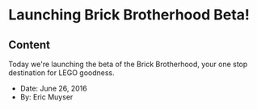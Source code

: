 # Launching Brick Brotherhood Beta!

## Content

<p>Today we're launching the beta of the Brick Brotherhood, your one stop destination for LEGO goodness.</p>

<ul>
    <li>Date: June 26, 2016</li>
    <li>By: Eric Muyser</li>
</ul>
